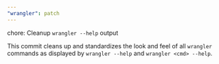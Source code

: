 ```yaml
---
"wrangler": patch
---
```


chore: Cleanup `wrangler --help` output

This commit cleans up and standardizes the look and feel of all `wrangler` commands as displayed by `wrangler --help` and `wrangler <cmd> --help`.
